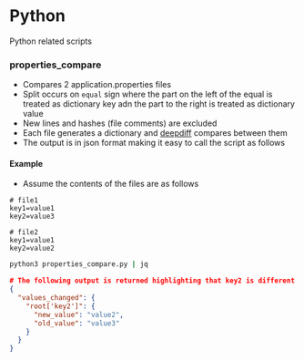 # Python
Python related scripts

### properties_compare
- Compares 2 application.properties files
- Split occurs on `equal` sign where the part on the left of the equal is treated as dictionary key adn the part to the right is treated as dictionary value
- New lines and hashes (file comments) are excluded
- Each file generates a dictionary and [deepdiff](https://github.com/seperman/deepdiff) compares between them
- The output is in json format making it easy to call the script as follows 

#### Example
- Assume the contents of the files are as follows 
```properties
# file1
key1=value1
key2=value3

# file2
key1=value1
key2=value2
```

```bash
python3 properties_compare.py | jq
```

```json
# The following output is returned highlighting that key2 is different 
{
  "values_changed": {
    "root['key2']": {
      "new_value": "value2",
      "old_value": "value3"
    }
  }
}
```